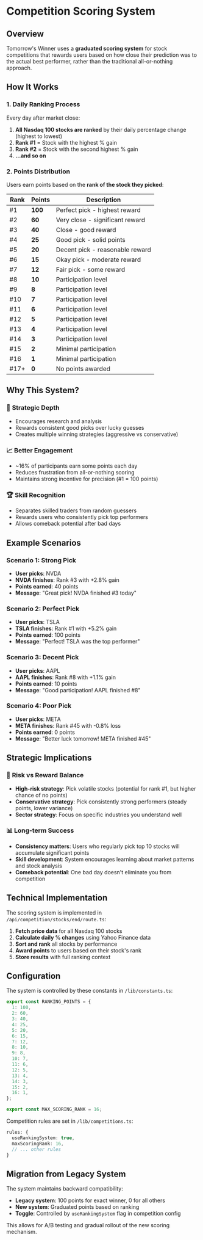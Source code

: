 # Competition Scoring System

## Overview

Tomorrow's Winner uses a **graduated scoring system** for stock competitions that rewards users based on how close their prediction was to the actual best performer, rather than the traditional all-or-nothing approach.

## How It Works

### 1. Daily Ranking Process

Every day after market close:

1. **All Nasdaq 100 stocks are ranked** by their daily percentage change (highest to lowest)
2. **Rank #1** = Stock with the highest % gain
3. **Rank #2** = Stock with the second highest % gain
4. **...and so on**

### 2. Points Distribution

Users earn points based on the **rank of the stock they picked**:

| Rank | Points  | Description                     |
| ---- | ------- | ------------------------------- |
| #1   | **100** | Perfect pick - highest reward   |
| #2   | **60**  | Very close - significant reward |
| #3   | **40**  | Close - good reward             |
| #4   | **25**  | Good pick - solid points        |
| #5   | **20**  | Decent pick - reasonable reward |
| #6   | **15**  | Okay pick - moderate reward     |
| #7   | **12**  | Fair pick - some reward         |
| #8   | **10**  | Participation level             |
| #9   | **8**   | Participation level             |
| #10  | **7**   | Participation level             |
| #11  | **6**   | Participation level             |
| #12  | **5**   | Participation level             |
| #13  | **4**   | Participation level             |
| #14  | **3**   | Participation level             |
| #15  | **2**   | Minimal participation           |
| #16  | **1**   | Minimal participation           |
| #17+ | **0**   | No points awarded               |

## Why This System?

### 🎯 **Strategic Depth**

- Encourages research and analysis
- Rewards consistent good picks over lucky guesses
- Creates multiple winning strategies (aggressive vs conservative)

### 📈 **Better Engagement**

- ~16% of participants earn some points each day
- Reduces frustration from all-or-nothing scoring
- Maintains strong incentive for precision (#1 = 100 points)

### 🏆 **Skill Recognition**

- Separates skilled traders from random guessers
- Rewards users who consistently pick top performers
- Allows comeback potential after bad days

## Example Scenarios

### Scenario 1: Strong Pick

- **User picks**: NVDA
- **NVDA finishes**: Rank #3 with +2.8% gain
- **Points earned**: 40 points
- **Message**: "Great pick! NVDA finished #3 today"

### Scenario 2: Perfect Pick

- **User picks**: TSLA
- **TSLA finishes**: Rank #1 with +5.2% gain
- **Points earned**: 100 points
- **Message**: "Perfect! TSLA was the top performer"

### Scenario 3: Decent Pick

- **User picks**: AAPL
- **AAPL finishes**: Rank #8 with +1.1% gain
- **Points earned**: 10 points
- **Message**: "Good participation! AAPL finished #8"

### Scenario 4: Poor Pick

- **User picks**: META
- **META finishes**: Rank #45 with -0.8% loss
- **Points earned**: 0 points
- **Message**: "Better luck tomorrow! META finished #45"

## Strategic Implications

### 🎲 **Risk vs Reward Balance**

- **High-risk strategy**: Pick volatile stocks (potential for rank #1, but higher chance of no points)
- **Conservative strategy**: Pick consistently strong performers (steady points, lower variance)
- **Sector strategy**: Focus on specific industries you understand well

### 📊 **Long-term Success**

- **Consistency matters**: Users who regularly pick top 10 stocks will accumulate significant points
- **Skill development**: System encourages learning about market patterns and stock analysis
- **Comeback potential**: One bad day doesn't eliminate you from competition

## Technical Implementation

The scoring system is implemented in `/api/competition/stocks/end/route.ts`:

1. **Fetch price data** for all Nasdaq 100 stocks
2. **Calculate daily % changes** using Yahoo Finance data
3. **Sort and rank** all stocks by performance
4. **Award points** to users based on their stock's rank
5. **Store results** with full ranking context

## Configuration

The system is controlled by these constants in `/lib/constants.ts`:

```typescript
export const RANKING_POINTS = {
  1: 100,
  2: 60,
  3: 40,
  4: 25,
  5: 20,
  6: 15,
  7: 12,
  8: 10,
  9: 8,
  10: 7,
  11: 6,
  12: 5,
  13: 4,
  14: 3,
  15: 2,
  16: 1,
};

export const MAX_SCORING_RANK = 16;
```

Competition rules are set in `/lib/competitions.ts`:

```typescript
rules: {
  useRankingSystem: true,
  maxScoringRank: 16,
  // ... other rules
}
```

## Migration from Legacy System

The system maintains backward compatibility:

- **Legacy system**: 100 points for exact winner, 0 for all others
- **New system**: Graduated points based on ranking
- **Toggle**: Controlled by `useRankingSystem` flag in competition config

This allows for A/B testing and gradual rollout of the new scoring mechanism.
